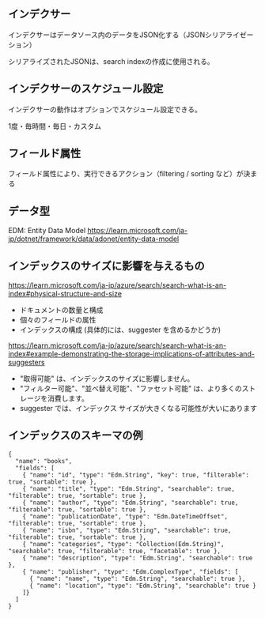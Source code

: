 ## インデクサー

インデクサーはデータソース内のデータをJSON化する（JSONシリアライゼーション）

シリアライズされたJSONは、search indexの作成に使用される。


## インデクサーのスケジュール設定

インデクサーの動作はオプションでスケジュール設定できる。

1度・毎時間・毎日・カスタム

## フィールド属性

フィールド属性により、実行できるアクション（filtering / sorting など）が決まる

## データ型

EDM: Entity Data Model https://learn.microsoft.com/ja-jp/dotnet/framework/data/adonet/entity-data-model

## インデックスのサイズに影響を与えるもの

https://learn.microsoft.com/ja-jp/azure/search/search-what-is-an-index#physical-structure-and-size

- ドキュメントの数量と構成
- 個々のフィールドの属性
- インデックスの構成 (具体的には、suggester を含めるかどうか)

https://learn.microsoft.com/ja-jp/azure/search/search-what-is-an-index#example-demonstrating-the-storage-implications-of-attributes-and-suggesters

- "取得可能" は、インデックスのサイズに影響しません。
- "フィルター可能"、"並べ替え可能"、"ファセット可能" は、より多くのストレージを消費します。
- suggester では、インデックス サイズが大きくなる可能性が大いにあります

## インデックスのスキーマの例

```
{  
  "name": "books",  
  "fields": [  
    { "name": "id", "type": "Edm.String", "key": true, "filterable": true, "sortable": true },  
    { "name": "title", "type": "Edm.String", "searchable": true, "filterable": true, "sortable": true },  
    { "name": "author", "type": "Edm.String", "searchable": true, "filterable": true, "sortable": true },  
    { "name": "publicationDate", "type": "Edm.DateTimeOffset", "filterable": true, "sortable": true },  
    { "name": "isbn", "type": "Edm.String", "searchable": true, "filterable": true, "sortable": true },  
    { "name": "categories", "type": "Collection(Edm.String)", "searchable": true, "filterable": true, "facetable": true },  
    { "name": "description", "type": "Edm.String", "searchable": true },  
    { "name": "publisher", "type": "Edm.ComplexType", "fields": [  
      { "name": "name", "type": "Edm.String", "searchable": true },  
      { "name": "location", "type": "Edm.String", "searchable": true }  
    ]}  
  ]  
}  

```